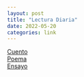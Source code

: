 ```yaml
---
layout: post
title: "Lectura Diaria"
date: 2022-05-20
categories: link
---
```


[Cuento](https://ciudadseva.com/biblioteca/indice-autor-cuentos/)  
[Poema](https://ciudadseva.com/biblioteca/indice-autor-poemas/)  
[Ensayo](https://tetw.org/)  




